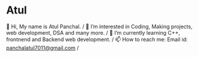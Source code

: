# Atul
👋 Hi, My name is Atul Panchal. /
👀 I’m interested in Coding, Making projects,  web development, DSA and many more. /
🌱 I’m currently learning C++, frontnend and Backend web development. /
📫 How to reach me: Email id: panchalatul7011@gmail.com /
